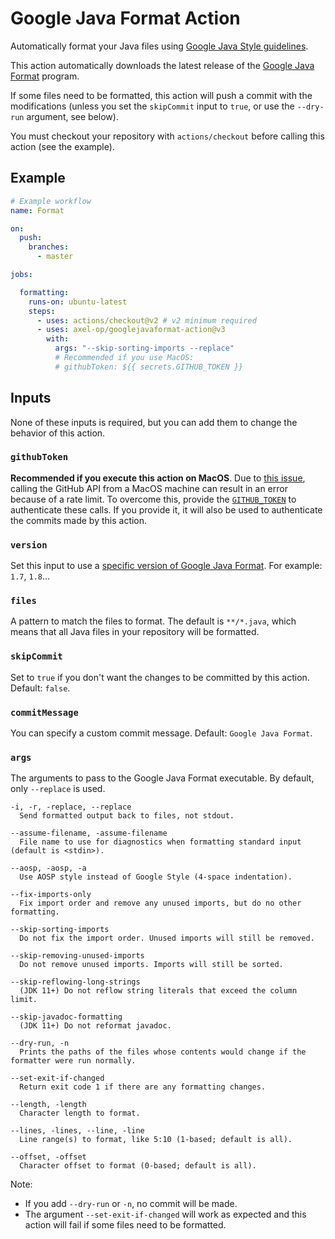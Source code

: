 # Google Java Format Action

Automatically format your Java files using [Google Java Style guidelines](https://google.github.io/styleguide/javaguide.html).

This action automatically downloads the latest release of the [Google Java Format](https://github.com/google/google-java-format) program.

If some files need to be formatted, this action will push a commit with the modifications (unless you set the `skipCommit` input to `true`, or use the `--dry-run` argument, see below).

You must checkout your repository with `actions/checkout` before calling this action (see the example).

## Example

```yml
# Example workflow
name: Format

on:
  push:
    branches:
      - master

jobs:

  formatting:
    runs-on: ubuntu-latest
    steps:
      - uses: actions/checkout@v2 # v2 minimum required
      - uses: axel-op/googlejavaformat-action@v3
        with:
          args: "--skip-sorting-imports --replace"
          # Recommended if you use MacOS:
          # githubToken: ${{ secrets.GITHUB_TOKEN }}
```

## Inputs

None of these inputs is required, but you can add them to change the behavior of this action.

### `githubToken`

**Recommended if you execute this action on MacOS**. Due to [this issue](https://github.com/actions/virtual-environments/issues/602), calling the GitHub API from a MacOS machine can result in an error because of a rate limit. To overcome this, provide the [`GITHUB_TOKEN`](https://docs.github.com/en/actions/configuring-and-managing-workflows/authenticating-with-the-github_token) to authenticate these calls. If you provide it, it will also be used to authenticate the commits made by this action.

### `version`

Set this input to use a [specific version of Google Java Format](https://github.com/google/google-java-format/releases). For example: `1.7`, `1.8`...

### `files`

A pattern to match the files to format. The default is `**/*.java`, which means that all Java files in your repository will be formatted.

### `skipCommit`

Set to `true` if you don't want the changes to be committed by this action. Default: `false`.

### `commitMessage`

You can specify a custom commit message. Default: `Google Java Format`.

### `args`

The arguments to pass to the Google Java Format executable.
By default, only `--replace` is used.

```console
-i, -r, -replace, --replace
  Send formatted output back to files, not stdout.

--assume-filename, -assume-filename
  File name to use for diagnostics when formatting standard input (default is <stdin>).

--aosp, -aosp, -a
  Use AOSP style instead of Google Style (4-space indentation).

--fix-imports-only
  Fix import order and remove any unused imports, but do no other formatting.

--skip-sorting-imports
  Do not fix the import order. Unused imports will still be removed.

--skip-removing-unused-imports
  Do not remove unused imports. Imports will still be sorted.

--skip-reflowing-long-strings
  (JDK 11+) Do not reflow string literals that exceed the column limit.

--skip-javadoc-formatting
  (JDK 11+) Do not reformat javadoc.

--dry-run, -n
  Prints the paths of the files whose contents would change if the formatter were run normally.

--set-exit-if-changed
  Return exit code 1 if there are any formatting changes.

--length, -length
  Character length to format.

--lines, -lines, --line, -line
  Line range(s) to format, like 5:10 (1-based; default is all).

--offset, -offset
  Character offset to format (0-based; default is all).
```

Note:

- If you add `--dry-run` or `-n`, no commit will be made.
- The argument `--set-exit-if-changed` will work as expected and this action will fail if some files need to be formatted.
